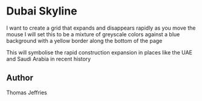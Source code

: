 # Dubai Skyline
I want to create a grid that expands and disappears rapidly as you move the mouse
I will set this to be a mixture of greyscale colors against a blue background with a  yellow border along the bottom of the page 

This will symbolise the rapid construction expansion in places like the UAE and Saudi Arabia in recent history

## Author 
Thomas Jeffries

